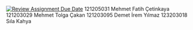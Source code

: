 [![Review Assignment Due Date](https://classroom.github.com/assets/deadline-readme-button-22041afd0340ce965d47ae6ef1cefeee28c7c493a6346c4f15d667ab976d596c.svg)](https://classroom.github.com/a/PlHXFZE7)
121205031 Mehmet Fatih Çetinkaya 121203029 Mehmet Tolga Çakan 121203095 Demet İrem Yılmaz 123203018 Sıla Kahya

